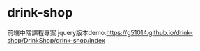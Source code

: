 # drink-shop
 前端中階課程專案
 jquery版本demo:https://g51014.github.io/drink-shop/DrinkShop/drink-shop/index
